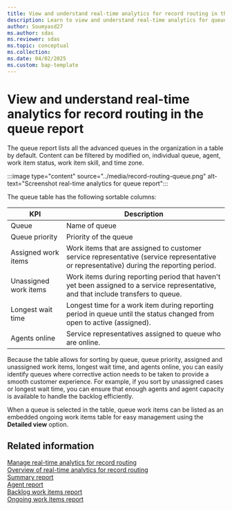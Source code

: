 ```yaml
---
title: View and understand real-time analytics for record routing in the queue report
description: Learn to view and understand real-time analytics for queue reports. Improve your data insights and decision-making.
author: Soumyasd27
ms.author: sdas
ms.reviewer: sdas
ms.topic: conceptual
ms.collection:
ms.date: 04/02/2025
ms.custom: bap-template
---
```


# View and understand real-time analytics for record routing in the queue report

The queue report lists all the advanced queues in the organization in a table by default. Content can be filtered by modified on, individual queue, agent, work item status, work item skill, and time zone.

:::image type="content" source="../media/record-routing-queue.png" alt-text="Screenshot real-time analytics for queue report":::

The queue table has the following sortable columns:

|KPI |Description |
|---------|---------|
|Queue    |    Name of queue     |
|Queue priority| Priority of the queue|
|Assigned work items    | Work items that are assigned to customer service representative (service representative or representative) during the reporting period.       |
|Unassigned work items| Work items during reporting period that haven't yet been assigned to a service representative, and that include transfers to queue.|
|Longest wait time| Longest time for a work item during reporting period in queue until the status changed from open to active (assigned).|
|Agents online| Service representatives assigned to queue who are online. |

Because the table allows for sorting by queue, queue priority, assigned and unassigned work items, longest wait time, and agents online, you can easily identify queues where corrective action needs to be taken to provide a smooth customer experience. For example, if you sort by unassigned cases or longest wait time, you can ensure that enough agents and agent capacity is available to handle the backlog efficiently.

When a queue is selected in the table, queue work items can be listed as an embedded ongoing work items table for easy management using the **Detailed view** option.

## Related information

[Manage real-time analytics for record routing](../administer/enable-record-routing.md#manage-real-time-analytics-for-record-routing)  
[Overview of real-time analytics for record routing](rr-overview.md#overview-of-real-time-analytics-for-record-routing)  
[Summary report](rr-summary.md#view-and-understand-real-time-analytics-for-record-routing-in-the-summary-report)  
[Agent report](rr-agent.md#view-and-understand-real-time-analytics-for-record-routing-in-the-agent-report)  
[Backlog work items report](rr-backlogitems.md#view-and-understand-real-time-analytics-for-record-routing-in-the-backlog-work-items-report)  
[Ongoing work items report](rr-ongoingworkitems.md#view-and-understand-real-time-analytics-for-record-routing-in-the-ongoing-work-items-report)
